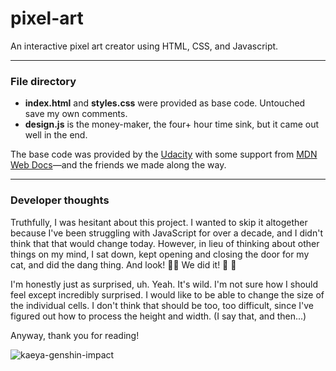 # pixel-art
An interactive pixel art creator using HTML, CSS, and Javascript.

---

### File directory

- **index.html** and **styles.css** were provided as base code. Untouched save my own comments.
- **design.js** is the money-maker, the four+ hour time sink, but it came out well in the end.

The base code was provided by the [Udacity](https://www.udacity.com/) with some support from [MDN Web Docs](https://developer.mozilla.org/en-US/docs/Web/JavaScript)—and the friends we made along the way.

---

### Developer thoughts 

Truthfully, I was hesitant about this project. I wanted to skip it altogether because I've been struggling with JavaScript for over a decade, and I didn't think that that would change today. However, in lieu of thinking about other things on my mind, I sat down, kept opening and closing the door for my cat, and did the dang thing. And look! 🎉🎉 We did it! 🎉 🎉 

I'm honestly just as surprised, uh. Yeah. It's wild. I'm not sure how I should feel except incredibly surprised. I would like to be able to change the size of the individual cells. I don't think that should be too, too difficult, since I've figured out how to process the height and width. (I say that, and then...)

Anyway, thank you for reading!

![kaeya-genshin-impact](https://user-images.githubusercontent.com/105172003/169426580-b07d310c-00fd-4ebd-95a8-52d86e7c9fbd.gif)
